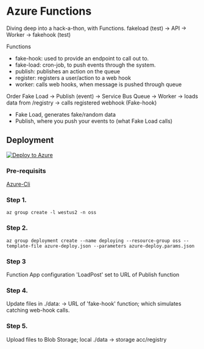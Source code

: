 # Azure Functions
Diving deep into a hack-a-thon, with Functions.
fakeload (test) -> API -> Worker -> fakehook (test)

Functions
- fake-hook: used to provide an endpoint to call out to.
- fake-load: cron-job, to push events through the system.
- publish: publishes an action on the queue
- register: registers a user/action to a web hook
- worker: calls web hooks, when message is pushed through queue

Order
Fake Load -> Publish (event) -> Service Bus Queue -> Worker -> loads data from /registry -> calls registered webhook (Fake-hook)
- Fake Load, generates fake/random data
- Publish, where you push your events to (what Fake Load calls)

## Deployment

[![Deploy to Azure](http://azuredeploy.net/deploybutton.svg)](https://azuredeploy.net/)

### Pre-requisits

[Azure-Cli](https://docs.microsoft.com/en-us/cli/azure/install-azure-cli?view=azure-cli-latest)

### Step 1.
```
az group create -l westus2 -n oss
```

### Step 2.
```
az group deployment create --name deploying --resource-group oss --template-file azure-deploy.json --parameters azure-deploy.params.json
```

### Step 3
Function App configuration 'LoadPost' set to URL of Publish function

### Step 4.
Update files in ./data: <CHANGE URL> -> URL of 'fake-hook' function; which simulates catching web-hook calls.

### Step 5.
Upload files to Blob Storage; local ./data -> storage acc/registry